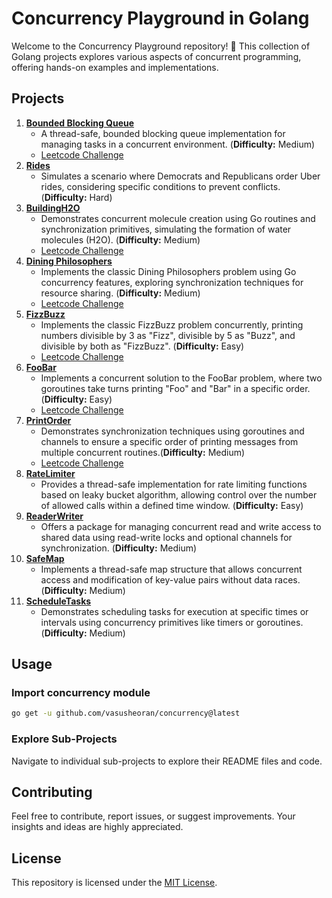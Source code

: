 # Concurrency Playground in Golang

Welcome to the Concurrency Playground repository! 🚀 This collection of Golang projects explores various aspects of concurrent programming, offering hands-on examples and implementations.

## Projects

1. **[Bounded Blocking Queue](boundedblockingqueue/README.md)**
   - A thread-safe, bounded blocking queue implementation for managing tasks in a concurrent environment. (**Difficulty:** Medium)
   - [Leetcode Challenge](https://leetcode.com/problems/design-bounded-blocking-queue/)
2. **[Rides](rides/README.md)**
   - Simulates a scenario where Democrats and Republicans order Uber rides, considering specific conditions to prevent conflicts. (**Difficulty:** Hard)
3. **[BuildingH2O](buildingh2o/README.md)**
   - Demonstrates concurrent molecule creation using Go routines and synchronization primitives, simulating the formation of water molecules (H2O). (**Difficulty:** Medium)
   - [Leetcode Challenge](https://leetcode.com/problems/building-h2o/)
4. **[Dining Philosophers](diningphilosopher/README.md)**
   - Implements the classic Dining Philosophers problem using Go concurrency features, exploring synchronization techniques for resource sharing. (**Difficulty:** Medium)
   - [Leetcode Challenge](https://leetcode.com/problems/the-dining-philosophers/) 
5. **[FizzBuzz](fizzbuzz/README.md)**
   - Implements the classic FizzBuzz problem concurrently, printing numbers divisible by 3 as "Fizz", divisible by 5 as "Buzz", and divisible by both as "FizzBuzz". (**Difficulty:** Easy)
   - [Leetcode Challenge](https://leetcode.com/problems/fizz-buzz-multithreaded/)
6. **[FooBar](foobar/README.md)**
   - Implements a concurrent solution to the FooBar problem, where two goroutines take turns printing "Foo" and "Bar" in a specific order. (**Difficulty:** Easy)
   - [Leetcode Challenge](https://leetcode.com/problems/print-foobar-alternately/)
7. **[PrintOrder](printorder/README.md)**
   - Demonstrates synchronization techniques using goroutines and channels to ensure a specific order of printing messages from multiple concurrent routines.(**Difficulty:** Medium)
   - [Leetcode Challenge](https://leetcode.com/problems/print-in-order/)
8. **[RateLimiter](ratelimiter/README.md)**
   - Provides a thread-safe implementation for rate limiting functions based on leaky bucket algorithm, allowing control over the number of allowed calls within a defined time window. (**Difficulty:** Easy)
9. **[ReaderWriter](readerwriter/README.md)**
   - Offers a package for managing concurrent read and write access to shared data using read-write locks and optional channels for synchronization. (**Difficulty:** Medium)
10. **[SafeMap](safemap/README.md)**
    - Implements a thread-safe map structure that allows concurrent access and modification of key-value pairs without data races. (**Difficulty:** Medium)
11. **[ScheduleTasks](scheduletasks/README.md)**
    - Demonstrates scheduling tasks for execution at specific times or intervals using concurrency primitives like timers or goroutines. (**Difficulty:** Medium)

## Usage

### Import concurrency module

```bash
go get -u github.com/vasusheoran/concurrency@latest
```

### Explore Sub-Projects

Navigate to individual sub-projects to explore their README files and code.

## Contributing

Feel free to contribute, report issues, or suggest improvements. Your insights and ideas are highly appreciated.

## License

This repository is licensed under the [MIT License](LICENSE).